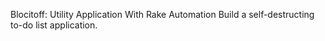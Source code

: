 Blocitoff: Utility Application With Rake Automation
Build a self-destructing to-do list application.
